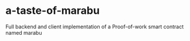 # a-taste-of-marabu

Full backend and client implementation of a Proof-of-work smart contract named marabu

